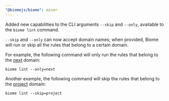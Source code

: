 ```yaml
---
"@biomejs/biome": minor
---
```


Added new capabilities to the CLI arguments `--skip` and `--only`, available to the `biome lint` command.

`--skip` and `--only` can now accept domain names; when provided, Biome will run or skip all the rules that belong to a certain domain.

For example, the following command will only run the rules that belong to the [next](https://biomejs.dev/linter/domains/#next) domain:

```shell
biome lint --only=next
```

Another example, the following command will skip the rules that belong to the [project](https://biomejs.dev/linter/domains/#project) domain:

```shell
biome lint --skip=project
```
